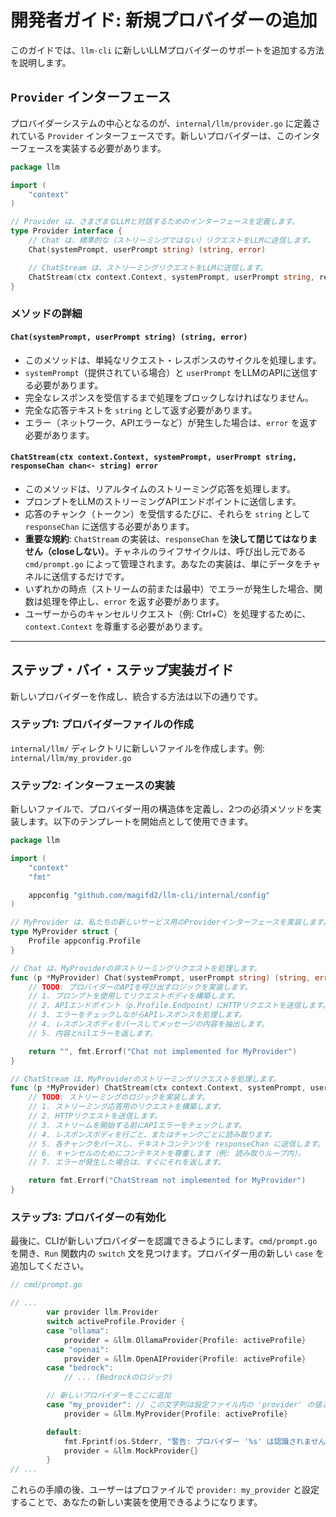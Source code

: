 # 開発者ガイド: 新規プロバイダーの追加

このガイドでは、`llm-cli` に新しいLLMプロバイダーのサポートを追加する方法を説明します。

## `Provider` インターフェース

プロバイダーシステムの中心となるのが、`internal/llm/provider.go` に定義されている `Provider` インターフェースです。新しいプロバイダーは、このインターフェースを実装する必要があります。

```go
package llm

import (
	"context"
)

// Provider は、さまざまなLLMと対話するためのインターフェースを定義します。
type Provider interface {
	// Chat は、標準的な（ストリーミングではない）リクエストをLLMに送信します。
	Chat(systemPrompt, userPrompt string) (string, error)

	// ChatStream は、ストリーミングリクエストをLLMに送信します。
	ChatStream(ctx context.Context, systemPrompt, userPrompt string, responseChan chan<- string) error
}
```

### メソッドの詳細

#### `Chat(systemPrompt, userPrompt string) (string, error)`

*   このメソッドは、単純なリクエスト・レスポンスのサイクルを処理します。
*   `systemPrompt`（提供されている場合）と `userPrompt` をLLMのAPIに送信する必要があります。
*   完全なレスポンスを受信するまで処理をブロックしなければなりません。
*   完全な応答テキストを `string` として返す必要があります。
*   エラー（ネットワーク、APIエラーなど）が発生した場合は、`error` を返す必要があります。

#### `ChatStream(ctx context.Context, systemPrompt, userPrompt string, responseChan chan<- string) error`

*   このメソッドは、リアルタイムのストリーミング応答を処理します。
*   プロンプトをLLMのストリーミングAPIエンドポイントに送信します。
*   応答のチャンク（トークン）を受信するたびに、それらを `string` として `responseChan` に送信する必要があります。
*   **重要な規約**: `ChatStream` の実装は、`responseChan` を**決して閉じてはなりません（closeしない）**。チャネルのライフサイクルは、呼び出し元である `cmd/prompt.go` によって管理されます。あなたの実装は、単にデータをチャネルに送信するだけです。
*   いずれかの時点（ストリームの前または最中）でエラーが発生した場合、関数は処理を停止し、`error` を返す必要があります。
*   ユーザーからのキャンセルリクエスト（例: Ctrl+C）を処理するために、`context.Context` を尊重する必要があります。

---

## ステップ・バイ・ステップ実装ガイド

新しいプロバイダーを作成し、統合する方法は以下の通りです。

### ステップ1: プロバイダーファイルの作成

`internal/llm/` ディレクトリに新しいファイルを作成します。例: `internal/llm/my_provider.go`

### ステップ2: インターフェースの実装

新しいファイルで、プロバイダー用の構造体を定義し、2つの必須メソッドを実装します。以下のテンプレートを開始点として使用できます。

```go
package llm

import (
	"context"
	"fmt"

	appconfig "github.com/magifd2/llm-cli/internal/config"
)

// MyProvider は、私たちの新しいサービス用のProviderインターフェースを実装します。
type MyProvider struct {
	Profile appconfig.Profile
}

// Chat は、MyProviderの非ストリーミングリクエストを処理します。
func (p *MyProvider) Chat(systemPrompt, userPrompt string) (string, error) {
	// TODO: プロバイダーのAPIを呼び出すロジックを実装します。
	// 1. プロンプトを使用してリクエストボディを構築します。
	// 2. APIエンドポイント（p.Profile.Endpoint）にHTTPリクエストを送信します。
	// 3. エラーをチェックしながらAPIレスポンスを処理します。
	// 4. レスポンスボディをパースしてメッセージの内容を抽出します。
	// 5. 内容とnilエラーを返します。

	return "", fmt.Errorf("Chat not implemented for MyProvider")
}

// ChatStream は、MyProviderのストリーミングリクエストを処理します。
func (p *MyProvider) ChatStream(ctx context.Context, systemPrompt, userPrompt string, responseChan chan<- string) error {
	// TODO: ストリーミングのロジックを実装します。
	// 1. ストリーミング応答用のリクエストを構築します。
	// 2. HTTPリクエストを送信します。
	// 3. ストリームを開始する前にAPIエラーをチェックします。
	// 4. レスポンスボディを行ごと、またはチャンクごとに読み取ります。
	// 5. 各チャンクをパースし、テキストコンテンツを responseChan に送信します。
	// 6. キャンセルのためにコンテキストを尊重します（例: 読み取りループ内）。
	// 7. エラーが発生した場合は、すぐにそれを返します。

	return fmt.Errorf("ChatStream not implemented for MyProvider")
}

```

### ステップ3: プロバイダーの有効化

最後に、CLIが新しいプロバイダーを認識できるようにします。`cmd/prompt.go` を開き、`Run` 関数内の `switch` 文を見つけます。プロバイダー用の新しい `case` を追加してください。

```go
// cmd/prompt.go

// ...
        var provider llm.Provider
        switch activeProfile.Provider {
        case "ollama":
            provider = &llm.OllamaProvider{Profile: activeProfile}
        case "openai":
            provider = &llm.OpenAIProvider{Profile: activeProfile}
        case "bedrock":
            // ... (Bedrockのロジック)

        // 新しいプロバイダーをここに追加
        case "my_provider": // この文字列は設定ファイル内の 'provider' の値と一致する必要があります
            provider = &llm.MyProvider{Profile: activeProfile}

        default:
            fmt.Fprintf(os.Stderr, "警告: プロバイダー '%s' は認識されません...\n", activeProfile.Provider)
            provider = &llm.MockProvider{}
        }
// ...
```

これらの手順の後、ユーザーはプロファイルで `provider: my_provider` と設定することで、あなたの新しい実装を使用できるようになります。


